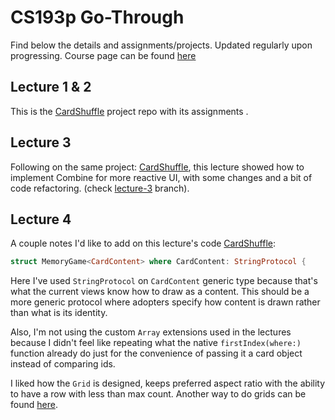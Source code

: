 # CS193p Go-Through

Find below the details and assignments/projects. Updated regularly upon progressing. Course page can be found [here](https://cs193p.sites.stanford.edu/)

## Lecture 1 & 2

This is the [CardShuffle](https://github.com/ATahhan/CardShuffle) project repo with its assignments .

## Lecture 3

Following on the same project: [CardShuffle](https://github.com/ATahhan/CardShuffle), this lecture showed how to implement Combine for more reactive UI, with some changes and a bit of code refactoring. (check [lecture-3](https://github.com/ATahhan/CardShuffle/tree/lecture-3) branch).

## Lecture 4

A couple notes I'd like to add on this lecture's code [CardShuffle](https://github.com/ATahhan/CardShuffle):

```swift
struct MemoryGame<CardContent> where CardContent: StringProtocol {
```
Here I've used `StringProtocol` on `CardContent` generic type because that's what the current views know how to draw as a content. This should be a more generic protocol where adopters specify how content is drawn rather than what is its identity.

Also, I'm not using the custom `Array` extensions used in the lectures because I didn't feel like repeating what the native `firstIndex(where:)` function already do just for the convenience of passing it a card object instead of comparing ids.

I liked how the `Grid` is designed, keeps preferred aspect ratio with the ability to have a row with less than max count. Another way to do grids can be found [here](https://www.hackingwithswift.com/quick-start/swiftui/how-to-position-views-in-a-grid).